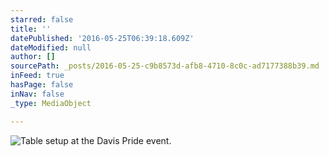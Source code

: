 ```yaml
---
starred: false
title: ''
datePublished: '2016-05-25T06:39:18.609Z'
dateModified: null
author: []
sourcePath: _posts/2016-05-25-c9b8573d-afb8-4710-8c0c-ad7177388b39.md
inFeed: true
hasPage: false
inNav: false
_type: MediaObject

---
```

![Table setup at the Davis Pride event.](https://the-grid-user-content.s3-us-west-2.amazonaws.com/3f6c3d53-0130-43e1-b5d6-1decc9cb8edf.jpg)